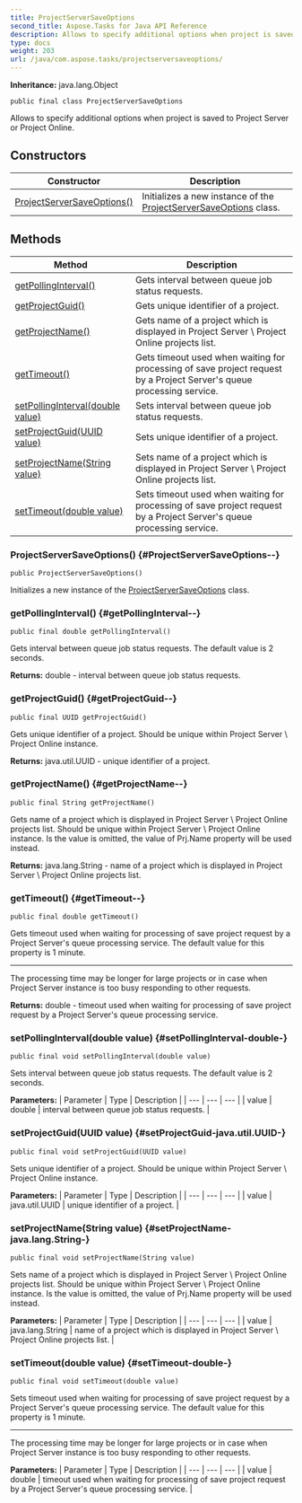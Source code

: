 ```yaml
---
title: ProjectServerSaveOptions
second_title: Aspose.Tasks for Java API Reference
description: Allows to specify additional options when project is saved to Project Server or Project Online.
type: docs
weight: 203
url: /java/com.aspose.tasks/projectserversaveoptions/
---
```


**Inheritance:**
java.lang.Object
```
public final class ProjectServerSaveOptions
```

Allows to specify additional options when project is saved to Project Server or Project Online.
## Constructors

| Constructor | Description |
| --- | --- |
| [ProjectServerSaveOptions()](#ProjectServerSaveOptions--) | Initializes a new instance of the [ProjectServerSaveOptions](../../com.aspose.tasks/projectserversaveoptions) class. |
## Methods

| Method | Description |
| --- | --- |
| [getPollingInterval()](#getPollingInterval--) | Gets interval between queue job status requests. |
| [getProjectGuid()](#getProjectGuid--) | Gets unique identifier of a project. |
| [getProjectName()](#getProjectName--) | Gets name of a project which is displayed in Project Server \\ Project Online projects list. |
| [getTimeout()](#getTimeout--) | Gets timeout used when waiting for processing of save project request by a Project Server's queue processing service. |
| [setPollingInterval(double value)](#setPollingInterval-double-) | Sets interval between queue job status requests. |
| [setProjectGuid(UUID value)](#setProjectGuid-java.util.UUID-) | Sets unique identifier of a project. |
| [setProjectName(String value)](#setProjectName-java.lang.String-) | Sets name of a project which is displayed in Project Server \\ Project Online projects list. |
| [setTimeout(double value)](#setTimeout-double-) | Sets timeout used when waiting for processing of save project request by a Project Server's queue processing service. |
### ProjectServerSaveOptions() {#ProjectServerSaveOptions--}
```
public ProjectServerSaveOptions()
```


Initializes a new instance of the [ProjectServerSaveOptions](../../com.aspose.tasks/projectserversaveoptions) class.

### getPollingInterval() {#getPollingInterval--}
```
public final double getPollingInterval()
```


Gets interval between queue job status requests. The default value is 2 seconds.

**Returns:**
double - interval between queue job status requests.
### getProjectGuid() {#getProjectGuid--}
```
public final UUID getProjectGuid()
```


Gets unique identifier of a project. Should be unique within Project Server \\ Project Online instance.

**Returns:**
java.util.UUID - unique identifier of a project.
### getProjectName() {#getProjectName--}
```
public final String getProjectName()
```


Gets name of a project which is displayed in Project Server \\ Project Online projects list. Should be unique within Project Server \\ Project Online instance. Is the value is omitted, the value of Prj.Name property will be used instead.

**Returns:**
java.lang.String - name of a project which is displayed in Project Server \\ Project Online projects list.
### getTimeout() {#getTimeout--}
```
public final double getTimeout()
```


Gets timeout used when waiting for processing of save project request by a Project Server's queue processing service. The default value for this property is 1 minute.

--------------------

The processing time may be longer for large projects or in case when Project Server instance is too busy responding to other requests.

**Returns:**
double - timeout used when waiting for processing of save project request by a Project Server's queue processing service.
### setPollingInterval(double value) {#setPollingInterval-double-}
```
public final void setPollingInterval(double value)
```


Sets interval between queue job status requests. The default value is 2 seconds.

**Parameters:**
| Parameter | Type | Description |
| --- | --- | --- |
| value | double | interval between queue job status requests. |

### setProjectGuid(UUID value) {#setProjectGuid-java.util.UUID-}
```
public final void setProjectGuid(UUID value)
```


Sets unique identifier of a project. Should be unique within Project Server \\ Project Online instance.

**Parameters:**
| Parameter | Type | Description |
| --- | --- | --- |
| value | java.util.UUID | unique identifier of a project. |

### setProjectName(String value) {#setProjectName-java.lang.String-}
```
public final void setProjectName(String value)
```


Sets name of a project which is displayed in Project Server \\ Project Online projects list. Should be unique within Project Server \\ Project Online instance. Is the value is omitted, the value of Prj.Name property will be used instead.

**Parameters:**
| Parameter | Type | Description |
| --- | --- | --- |
| value | java.lang.String | name of a project which is displayed in Project Server \\ Project Online projects list. |

### setTimeout(double value) {#setTimeout-double-}
```
public final void setTimeout(double value)
```


Sets timeout used when waiting for processing of save project request by a Project Server's queue processing service. The default value for this property is 1 minute.

--------------------

The processing time may be longer for large projects or in case when Project Server instance is too busy responding to other requests.

**Parameters:**
| Parameter | Type | Description |
| --- | --- | --- |
| value | double | timeout used when waiting for processing of save project request by a Project Server's queue processing service. |

